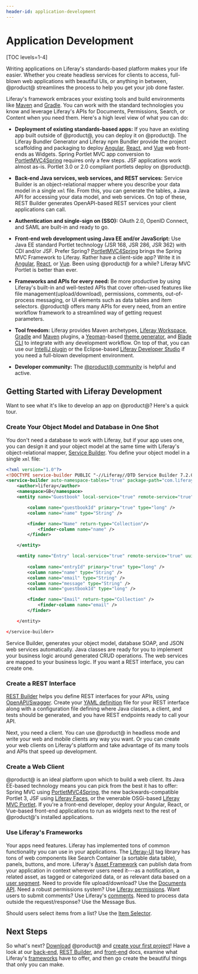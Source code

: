 ```yaml
---
header-id: application-development
---
```


# Application Development

[TOC levels=1-4]

Writing applications on Liferay's standards-based platform makes your life
easier. Whether you create headless services for clients to access, full-blown
web applications with beautiful UIs, or anything in between, @product@
streamlines the process to help you get your job done faster. 

Liferay's framework embraces your existing tools and build environments like
[Maven](https://maven.apache.org) and [Gradle](https://gradle.org). You can work
with the standard technologies you know and leverage Liferay's APIs for
Documents, Permissions, Search, or Content when you need them. Here's a high
level view of what you can do: 

-   **Deployment of existing standards-based apps:** If you have an existing app 
    built outside of @product@, you can deploy it on @product@. The Liferay
    Bundler Generator and Liferay npm Bundler provide the project scaffolding
    and packaging to deploy [Angular](https://angular.io/), [React](https://reactjs.org/), and [Vue](https://vuejs.org/) web front-ends as Widgets.
    Spring Portlet MVC app conversion to [PortletMVC4Spring](https://github.com/liferay/portletmvc4spring) requires only a few
    steps. JSF applications work almost as-is. Portlet 3.0 or 2.0 compliant
    portlets deploy on @product@. 

-   **Back-end Java services, web services, and REST services:** Service Builder
    is an object-relational mapper where you describe your data model in
    a single `xml` file. From this, you can generate the tables, a Java API for
    accessing your data model, and web services. On top of these, REST Builder
    generates OpenAPI-based REST services your client applications can call. 

-   **Authentication and single-sign on (SSO):** OAuth 2.0, OpenID Connect, and
    SAML are built-in and ready to go. 

-   **Front-end web development using Java EE and/or JavaScript:** Use Java EE
    standard Portlet technology (JSR 168, JSR 286, JSR 362) with CDI and/or JSF.
    Prefer Spring? [PortletMVC4Spring](https://github.com/liferay/portletmvc4spring) brings the Spring MVC Framework to Liferay. 
    Rather have a client-side app? Write it in [Angular](https://angular.io/),
    [React](https://reactjs.org/), or [Vue](https://vuejs.org/). Been using
    @product@ for a while? Liferay MVC Portlet is better than ever. 

-   **Frameworks and APIs for every need:** Be more productive by using
    Liferay's built-in and well-tested APIs that cover often-used features like
    file management(upload/download), permissions, comments, out-of-process
    messaging, or UI elements such as data tables and item selectors. @product@
    offers many APIs for every need, from an entire workflow framework to
    a streamlined way of getting request parameters.

-   **Tool freedom:** Liferay provides Maven archetypes, [Liferay Workspace](/docs/7-2/reference/-/knowledge_base/r/liferay-workspace),
    [Gradle](/docs/7-2/reference/-/knowledge_base/r/gradle-plugins) and [Maven](/docs/7-2/reference/-/knowledge_base/r/maven-plugins) plugins, a [Yeoman](http://yeoman.io/)-based [theme generator](/docs/7-2/reference/-/knowledge_base/r/theme-generator), and [Blade CLI](/docs/7-2/reference/-/knowledge_base/r/blade-cli)
    to integrate with any development workflow. On top of that, you can use our
    [IntelliJ plugin](/docs/7-2/reference/-/knowledge_base/r/intellij) or the
    Eclipse-based [Liferay Developer Studio](/docs/7-2/reference/-/knowledge_base/r/liferay-dev-studio) if you need 
    a full-blown development environment. 

-   **Developer community:** The
    [@product@ community](https://liferay.dev)
    is helpful and active. 

## Getting Started with Liferay Development

Want to see what it's like to develop an app on @product@? Here's a quick tour. 

### Create Your Object Model and Database in One Shot

You don't need a database to work with Liferay, but if your app uses one, you
can design it and your object model at the same time with Liferay's
object-relational mapper, [Service Builder](/docs/7-2/appdev/-/knowledge_base/a/service-builder). 
You define your object model in a single `xml` file: 

```xml
<?xml version="1.0"?>
<!DOCTYPE service-builder PUBLIC "-//Liferay//DTD Service Builder 7.2.0//EN" "http://www.liferay.com/dtd/liferay-service-builder_7_0_0.dtd">
<service-builder auto-namespace-tables="true" package-path="com.liferay.docs.guestbook">
    <author>liferay</author>
    <namespace>GB</namespace>
    <entity name="Guestbook" local-service="true" remote-service="true" uuid="true">

        <column name="guestbookId" primary="true" type="long" />
        <column name="name" type="String" />

        <finder name="Name" return-type="Collection"/>
            <finder-column name="name" />
        </finder>

    </entity>

	<entity name="Entry" local-service="true" remote-service="true" uuid="true">
	
	    <column name="entryId" primary="true" type="long" />
        <column name="name" type="String" />
        <column name="email" type="String" />
        <column name="message" type="String" />
        <column name="guestbookId" type="long" />

        <finder name="Email" return-type="Collection" />
            <finder-column name="email" />
        </finder>

    </entity>

</service-builder>
```

Service Builder, generates your object model, database SOAP, and JSON web
services automatically. Java classes are ready for you to implement your
business logic around generated CRUD operations. The web services are mapped to
your business logic. If you want a REST interface, you can create one. 

### Create a REST Interface

[REST Builder](/docs/7-2/appdev/-/knowledge_base/a/rest-builder) helps you define
REST interfaces for your APIs, using [OpenAPI/Swagger](https://swagger.io/docs/specification/about/). 
Create your [YAML definition](https://swagger.io/docs/specification/basic-structure/) 
file for your REST interface along with a configuration file defining where Java
classes, a client, and tests should be generated, and you have REST endpoints
ready to call your API. 

Next, you need a client. You can use @product@ in headless mode and write your
web and mobile clients any way you want. Or you can create your web clients on
Liferay's platform and take advantage of its many tools and APIs that speed up
development. 

### Create a Web Client

@product@ is an ideal platform upon which to build a web client. Its Java
EE-based technology means you can pick from the best it has to offer: Spring MVC
using [PortletMVC4Spring](https://github.com/liferay/portletmvc4spring), the new
backwards-compatible Portlet 3, JSF using [Liferay Faces](https://liferayfaces.org), 
or the venerable OSGi-based [Liferay MVC Portlet](/docs/7-2/appdev/-/knowledge_base/a/liferay-mvc-portlet). 
If you're a front-end developer, deploy your Angular, React, or Vue-based
front-end applications to run as widgets next to the rest of @product@'s
installed applications. 

### Use Liferay's Frameworks

Your apps need features. Liferay has implemented tons of common functionality
you can use in your applications. The [Liferay-UI](@platform-ref@/7.2-latest/taglibs/util-taglib/liferay-ui/tld-summary.html) tag library 
has tons of web components like Search Container (a sortable data table),
panels, buttons, and more. Liferay's [Asset Framework](/docs/7-2/frameworks/-/knowledge_base/f/asset-framework)
can publish data from your application in context wherever users need it---as
a notification, a related asset, as tagged or categorized data, or as relevant
data based on a [user segment](docs/7-2/user/-/knowledge_base/u/creating-user-segments). Need to provide file upload/download? Use the 
[Documents API](/docs/7-2/frameworks/-/knowledge_base/f/documents-and-media-api). Need a robust permissions system? Use [Liferay permissions](/docs/7-2/frameworks/-/knowledge_base/f/defining-application-permissions).
Want users to submit comments? Use Liferay's [comments](/docs/7-2/frameworks/-/knowledge_base/f/adding-comments-to-your-app).
Need to process data outside the request/response? Use the Message Bus. 
<!-- Add Message Bus link back once article is available -->
Should users select items from a list? Use the [Item Selector](/docs/7-2/frameworks/-/knowledge_base/f/item-selector).

## Next Steps

So what's next? [Download](/download) @product@ and [create your first
project](/docs/7-2/reference/-/knowledge_base/r/creating-a-project)!  Have a
look at our [back-end](/docs/7-2/appdev/-/knowledge_base/a/service-builder),
[REST Builder](/docs/7-2/appdev/-/knowledge_base/a/rest-builder), and
[front-end](/docs/7-2/appdev/-/knowledge_base/a/web-front-ends) docs, examine
what Liferay's [frameworks](/docs/7-2/frameworks/-/knowledge_base/f/frameworks)
have to offer, and then go create the beautiful things that only you can make. 
